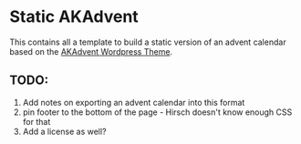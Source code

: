 # Static AKAdvent

This contains all a template to build a static version of an advent calendar based on the [AKAdvent Wordpress Theme](https://github.com/AkaBlas/AKAdvent-Theme).

## TODO:

1. Add notes on exporting an advent calendar into this format
2. pin footer to the bottom of the page - Hirsch doesn't know enough CSS for that
3. Add a license as well?

